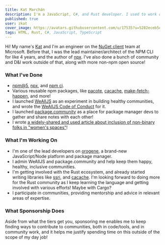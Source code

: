 ```yaml
---
title: Kat Marchán
description: I'm a JavaScript, C#, and Rust developer. I used to work on the npm CLI and now I'm focused on Rust ecosystem tooling and writing games-related stuff! My day job is working on the NuGet client.
published: true
user: zkat
cover_image: https://avatars.githubusercontent.com/u/17535?u=5282eceb5e150ae40fbd2ea158197b8712cd29d7&v=4
tags: HTML, Rust, C#, JavaScript, TypeScript
---
```


Hi! My name's [Kat](https://twitter.com/maybekatz) and I'm an engineer on the [NuGet client](https://github.com/nuget/nuget.client) team at Microsoft. Before that, I was the lead maintainer/architect of the NPM CLI for like 4 years, and the author of [npx](https://npm.im/npx). I've also done a bunch of community and D&I work outside of that, along with more non-npm open source!

### What I've Done

* [npm@5](https://blog.npmjs.org/post/161081169345/v500), [npx](https://medium.com/@maybekatz/introducing-npx-an-npm-package-runner-55f7d4bd282b), and [npm ci](https://blog.npmjs.org/post/171556855892/introducing-npm-ci-for-faster-more-reliable).
* Various reusable npm packages, like [pacote](https://npm.im/pacote), [cacache](https://npm.im/cacache), [make-fetch-happen](https://npm.im/make-fetch-happen), and more!
* I launched [WeAllJS](https://wealljs.org) as an experiment in building healthy communities, and wrote the [WeAllJS Code of Conduct](https://wealljs.org/code-of-conduct) for it.
* I launched [package.community](https://package.community) as a place for package manager devs to gather and share notes with each other!
* I wrote [a widely-shared and used article about inclusion of non-binary folks in "women's spaces"](https://medium.com/@maybekatz/on-the-design-of-womens-spaces-72bf8f396dc0)!

### What I'm Working On

* I'm one of the lead developers on [orogene](https://github.com/orogene/orogene), a brand-new JavaScript/Node platform and package manager.
* I admin WeAllJS and package.community and help keep them happy, healthy, inclusive communities.
* I'm getting involved with the Rust ecosystem, and already started writing libraries like [ssri](https://crates.io/crates/ssri), and [cacache](https://github.com/zkat/cacache-rs). I'm looking forward to doing more for the Rust community as I keep learning the language and getting involved with various efforts! Maybe with Cargo?
* I participate in communities, providing mentorship and advice in relevant areas of expertise.

### What Sponsorship Does

Aside from what the tiers get you, sponsoring me enables me to keep finding ways to contribute to communities, both in code/tools, and in community work, and it helps me justify spending time on this outside of the scope of my day job!